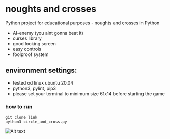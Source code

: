 # noughts and crosses
Python project for educational purposes - noughts and crosses in Python
 - AI-enemy (you aint gonna beat it)
 - curses library
 - good looking screen
 - easy controls
 - foolproof system

## environment settings:
 - tested od linux ubuntu 20.04
 - python3, pylint, pip3
 - please set your terminal to minimum size 61x14 before starting the game
 
### how to run
```
git clone link
python3 circle_and_cross.py
```

![Alt text](/lab6/readme-files/board-screen.png?raw=true "gameplay screenshop")
